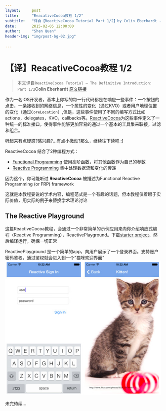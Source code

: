```yaml
---
layout:     post
title:      "ReacativeCocoa教程 1/2"
subtitle:   "译自【ReactiveCocoa Tutorial Part 1/2】by Colin Eberhardt -- Raywenderlish"
date:       2015-02-05 12:00:00
author:     "Shen Quan"
header-img: "img/post-bg-02.jpg"

---
```

# 【译】ReacativeCocoa教程 1/2
> 本文译自```ReactiveCocoa Tutorial – The Definitive Introduction: Part 1/2```**Colin Eberhardt** [原文链接](http://www.raywenderlich.com/62699/reactivecocoa-tutorial-pt1)

作为一名iOS开发者，基本上你写的每一行代码都是在响应一些事件：一个按钮的点击，一条接收到的网络信息，一个属性的变化（通过KVO）或者用户地理位置的变化（通过```CoreLocation```）,但是，这些事件使用了不同的编写方式比如actions，delegates，KVO，callbacks等。[ReactiveCocoa](https://github.com/ReactiveCocoa/ReactiveCocoa)为这些事件定义了一种统一的标准接口，使得事件能够更加容易的通过一个基本的工具集来联接，过滤和组合。

听起来有点疑惑?感兴趣?...有点小激动?那么，继续往下读吧 :]

ReactiveCocoa 结合了2种编程方式：

- [Functional Programming](http://en.wikipedia.org/wiki/Functional_programming) 使用高阶函数，将其他函数作为自己的参数
- [Reactive Programming](http://en.wikipedia.org/wiki/Reactive_programming) 集中处理数据流和变化的传递

因为这个，你可能听过 **ReactiveCocoa** 被描述为Functional Reactive Programming (or FRP) framework

这就是本教程要说的学术内容，编程范式是一个有趣的话题，但本教程仅着眼于实际价值，用实际的例子来替换学术理论讨论

## The Reactive Playground
这篇ReactiveCocoa教程，会通过一个非常简单的示例应用来向你介绍响应式编程（Reactive Programming），ReactivePlayground。下载[starter project](http://cdn2.raywenderlich.com/wp-content/uploads/2014/01/ReactivePlayground-Starter.zip)，然后编译运行，确保一切正常

ReactivePlayground 是一个简单的app，向用户展示了一个登录界面。支持账户密码鉴权，通过鉴权就会进入到一个"猫咪欢迎界面"
![](https://github.com/devshen/devshen.github.io/raw/master/img/2015-02-05-ReactiveCocoaTutorial-1/1-1.png)

未完待续...

